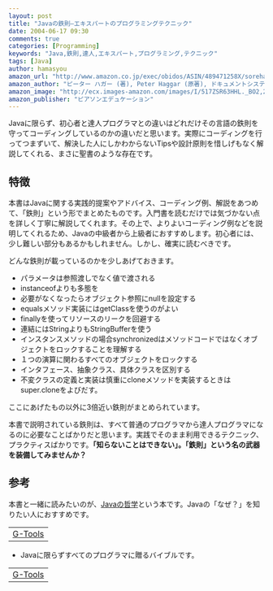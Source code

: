 ```yaml
---
layout: post
title: "Javaの鉄則―エキスパートのプログラミングテクニック"
date: 2004-06-17 09:30
comments: true
categories: [Programming]
keywords: "Java,鉄則,達人,エキスパート,プログラミング,テクニック"
tags: [Java]
author: hamasyou
amazon_url: "http://www.amazon.co.jp/exec/obidos/ASIN/489471258X/sorehabooks-22"
amazon_author: "ピーター ハガー (著), Peter Haggar (原著), ドキュメントシステム (翻訳)"
amazon_image: "http://ecx.images-amazon.com/images/I/517ZSR63HHL._BO2,204,203,200_PIsitb-sticker-arrow-click,-76_AA300_SH20_OU09_.jpg"
amazon_publisher: "ピアソンエデュケーション"
---
```


Javaに限らず、初心者と達人プログラマとの違いはどれだけその言語の鉄則を守ってコーディングしているのかの違いだと思います。実際にコーディングを行ってつまずいて、解決した人にしかわからないTipsや設計原則を惜しげもなく解説してくれる、まさに聖書のような存在です。


<!-- more -->

<h2>特徴</h2>

本書はJavaに関する実践的提案やアドバイス、コーディング例、解説をあつめて、「鉄則」という形でまとめたものです。入門書を読むだけでは気づかない点を詳しく丁寧に解説してくれます。その上で、よりよいコーディング例などを説明してくれるため、Javaの中級者から上級者におすすめします。初心者には、少し難しい部分もあるかもしれません。しかし、確実に読むべきです。

どんな鉄則が載っているのかを少しあげておきます。

<ul><li>パラメータは参照渡しでなく値で渡される</li><li>instanceofよりも多態を</li><li>必要がなくなったらオブジェクト参照にnullを設定する</li><li>equalsメソッド実装にはgetClassを使うのがよい</li><li>finallyを使ってリソースのリークを回避する</li><li>連結にはStringよりもStringBufferを使う</li><li>インスタンスメソッドの場合synchronizedはメソッドコードではなくオブジェクトをロックすることを理解する</li><li>１つの演算に関わるすべてのオブジェクトをロックする</li><li>インタフェース、抽象クラス、具体クラスを区別する</li><li>不変クラスの定義と実装は慎重に</li<li>cloneメソッドを実装するときはsuper.cloneをよびだす。</li></ul>

ここにあげたもの以外に3倍近い鉄則がまとめられています。

本書で説明されている鉄則は、すべて普通のプログラマから達人プログラマになるのに必要なことばかりだと思います。実践でそのまま利用できるテクニック、プラクティスばかりです。<strong>「知らないことはできない」。「鉄則」という名の武器を装備してみませんか？</strong>

<h2>参考</h2>

本書と一緒に読みたいのが、<a href="http://hamasyou.com/archives/000191" rel="external nofollow">Javaの哲学</a>という本です。Javaの「なぜ？」を知りたい人におすすめです。

<div class="rakuten"><table width="400" border="0" cellpadding="5"><tr><td colspan="2"><a href="http://www.amazon.co.jp/exec/obidos/ASIN/4797317043/sorehabooks-22/" rel="external nofollow">G-Tools</a></font><br /></td></tr></table></div>

+ Javaに限らずすべてのプログラマに贈るバイブルです。

<div class="rakuten"><table width="400" border="0" cellpadding="5"><tr><td colspan="2"><a href="http://www.amazon.co.jp/exec/obidos/ASIN/4894712741/sorehabooks-22/" rel="external nofollow">G-Tools</a></font><br /></td></tr></table></div>




